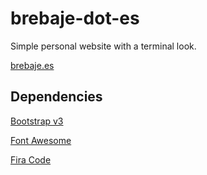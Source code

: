 # brebaje-dot-es

Simple personal website with a terminal look.

[brebaje.es](http://brebaje.es)

## Dependencies

[Bootstrap v3](https://getbootstrap.com/docs/3.3/)

[Font Awesome](http://fontawesome.com)

[Fira Code](https://github.com/tonsky/FiraCode)
